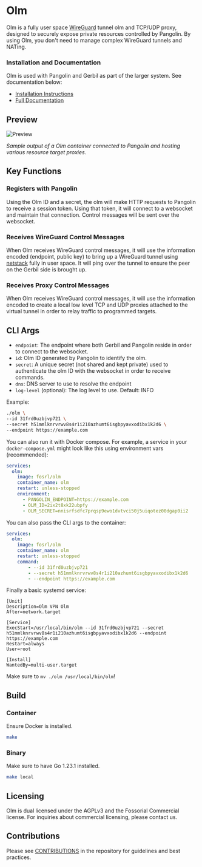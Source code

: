 # Olm

Olm is a fully user space [WireGuard](https://www.wireguard.com/) tunnel olm and TCP/UDP proxy, designed to securely expose private resources controlled by Pangolin. By using Olm, you don't need to manage complex WireGuard tunnels and NATing.

### Installation and Documentation

Olm is used with Pangolin and Gerbil as part of the larger system. See documentation below:

-   [Installation Instructions](https://docs.fossorial.io)
-   [Full Documentation](https://docs.fossorial.io)

## Preview

<img src="public/screenshots/preview.png" alt="Preview"/>

_Sample output of a Olm container connected to Pangolin and hosting various resource target proxies._

## Key Functions

### Registers with Pangolin

Using the Olm ID and a secret, the olm will make HTTP requests to Pangolin to receive a session token. Using that token, it will connect to a websocket and maintain that connection. Control messages will be sent over the websocket.

### Receives WireGuard Control Messages

When Olm receives WireGuard control messages, it will use the information encoded (endpoint, public key) to bring up a WireGuard tunnel using [netstack](https://github.com/WireGuard/wireguard-go/blob/master/tun/netstack/examples/http_server.go) fully in user space. It will ping over the tunnel to ensure the peer on the Gerbil side is brought up. 

### Receives Proxy Control Messages

When Olm receives WireGuard control messages, it will use the information encoded to create a local low level TCP and UDP proxies attached to the virtual tunnel in order to relay traffic to programmed targets.

## CLI Args

- `endpoint`: The endpoint where both Gerbil and Pangolin reside in order to connect to the websocket.
- `id`: Olm ID generated by Pangolin to identify the olm.
- `secret`: A unique secret (not shared and kept private) used to authenticate the olm ID with the websocket in order to receive commands. 
- `dns`: DNS server to use to resolve the endpoint
- `log-level` (optional): The log level to use. Default: INFO

Example:

```bash
./olm \
--id 31frd0uzbjvp721 \
--secret h51mmlknrvrwv8s4r1i210azhumt6isgbpyavxodibx1k2d6 \
--endpoint https://example.com
```

You can also run it with Docker compose. For example, a service in your `docker-compose.yml` might look like this using environment vars (recommended):

```yaml
services:
  olm:
    image: fosrl/olm
    container_name: olm
    restart: unless-stopped
    environment:
      - PANGOLIN_ENDPOINT=https://example.com
      - OLM_ID=2ix2t8xk22ubpfy 
      - OLM_SECRET=nnisrfsdfc7prqsp9ewo1dvtvci50j5uiqotez00dgap0ii2 
```

You can also pass the CLI args to the container:

```yaml
services:
  olm:
    image: fosrl/olm
    container_name: olm
    restart: unless-stopped
    command:
        - --id 31frd0uzbjvp721
        - --secret h51mmlknrvrwv8s4r1i210azhumt6isgbpyavxodibx1k2d6
        - --endpoint https://example.com
```

Finally a basic systemd service:

```
[Unit]
Description=Olm VPN Olm
After=network.target

[Service]
ExecStart=/usr/local/bin/olm --id 31frd0uzbjvp721 --secret h51mmlknrvrwv8s4r1i210azhumt6isgbpyavxodibx1k2d6 --endpoint https://example.com
Restart=always
User=root

[Install]
WantedBy=multi-user.target
```

Make sure to `mv ./olm /usr/local/bin/olm`!

## Build

### Container 

Ensure Docker is installed.

```bash
make
```

### Binary

Make sure to have Go 1.23.1 installed.

```bash
make local
```

## Licensing

Olm is dual licensed under the AGPLv3 and the Fossorial Commercial license. For inquiries about commercial licensing, please contact us.

## Contributions

Please see [CONTRIBUTIONS](./CONTRIBUTING.md) in the repository for guidelines and best practices.
